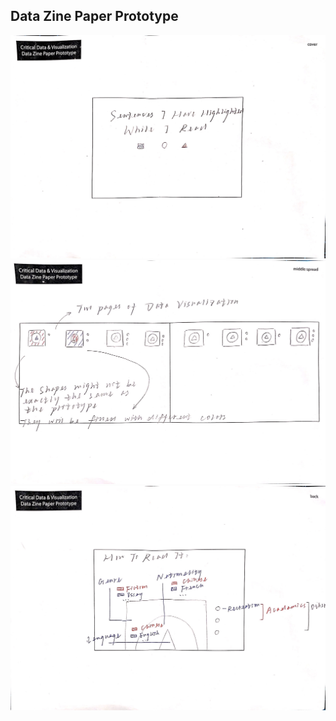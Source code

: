 ## Data Zine Paper Prototype

![alt text](https://github.com/AlexWang624/cdv-student/blob/main/projects/data-zine/prototype/Cover.JPG)
![alt text](https://github.com/AlexWang624/cdv-student/blob/main/projects/data-zine/prototype/Middle%20Spread.JPG)
![alt text](https://github.com/AlexWang624/cdv-student/blob/main/projects/data-zine/prototype/Back.JPG)
